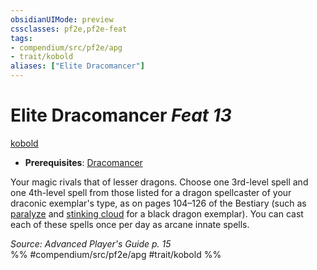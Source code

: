 ```yaml
---
obsidianUIMode: preview
cssclasses: pf2e,pf2e-feat
tags:
- compendium/src/pf2e/apg
- trait/kobold
aliases: ["Elite Dracomancer"]
---
```

# Elite Dracomancer  *Feat 13*  
[kobold](rules/traits/kobold-b1.md "Kobold Ancestry & Heritage Trait")  

- **Prerequisites**: [Dracomancer](compendium/feats/dracomancer-apg.md)

Your magic rivals that of lesser dragons. Choose one 3rd-level spell and one 4th-level spell from those listed for a dragon spellcaster of your draconic exemplar's type, as on pages 104–126 of the Bestiary (such as [paralyze](compendium/spells/paralyze.md) and [stinking cloud](compendium/spells/stinking-cloud.md) for a black dragon exemplar). You can cast each of these spells once per day as arcane innate spells.

*Source: Advanced Player's Guide p. 15*  
%% #compendium/src/pf2e/apg #trait/kobold %%